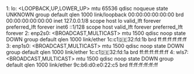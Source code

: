 1: lo: <LOOPBACK,UP,LOWER_UP> mtu 65536 qdisc noqueue state UNKNOWN group default qlen 1000
    link/loopback 00:00:00:00:00:00 brd 00:00:00:00:00:00
    inet 127.0.0.1/8 scope host lo
       valid_lft forever preferred_lft forever
    inet6 ::1/128 scope host 
       valid_lft forever preferred_lft forever
2: enp2s0: <BROADCAST,MULTICAST> mtu 1500 qdisc noop state DOWN group default qlen 1000
    link/ether 1c:c1:de:32:fd:1b brd ff:ff:ff:ff:ff:ff
3: enp1s0: <BROADCAST,MULTICAST> mtu 1500 qdisc noop state DOWN group default qlen 1000
    link/ether 1c:c1:de:32:fd:1a brd ff:ff:ff:ff:ff:ff
4: wls7: <BROADCAST,MULTICAST> mtu 1500 qdisc noop state DOWN group default qlen 1000
    link/ether 9c:b6:d0:e0:22:c5 brd ff:ff:ff:ff:ff:ff

